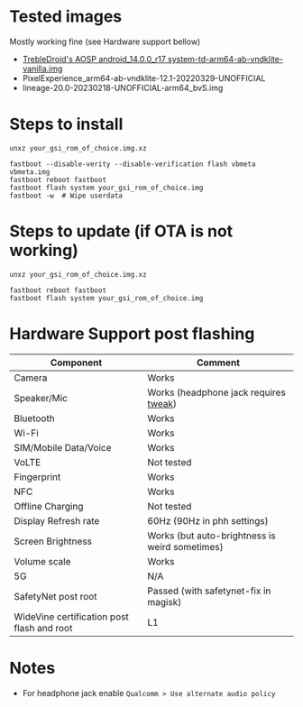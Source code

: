 # Tested images

Mostly working fine (see Hardware support bellow)

- [TrebleDroid's AOSP android_14.0.0_r17 system-td-arm64-ab-vndklite-vanilla.img](https://github.com/TrebleDroid/treble_experimentations/releases/tag/android_14.0.0_r17)
- PixelExperience_arm64-ab-vndklite-12.1-20220329-UNOFFICIAL
- lineage-20.0-20230218-UNOFFICIAL-arm64_bvS.img

# Steps to install

```
unxz your_gsi_rom_of_choice.img.xz

fastboot --disable-verity --disable-verification flash vbmeta vbmeta.img
fastboot reboot fastboot
fastboot flash system your_gsi_rom_of_choice.img
fastboot -w  # Wipe userdata
```

# Steps to update (if OTA is not working)

```
unxz your_gsi_rom_of_choice.img.xz

fastboot reboot fastboot
fastboot flash system your_gsi_rom_of_choice.img
```

# Hardware Support post flashing

| Component | Comment |
| --- | --- |
| Camera | Works |
| Speaker/Mic | Works (headphone jack requires [tweak](#notes)) |
| Bluetooth | Works |
| Wi-Fi | Works |
| SIM/Mobile Data/Voice | Works |
| VoLTE | Not tested |
| Fingerprint | Works |
| NFC | Works |
| Offline Charging | Not tested |
| Display Refresh rate | 60Hz (90Hz in phh settings) |
| Screen Brightness | Works (but auto-brightness is weird sometimes) |
| Volume scale | Works |
| 5G | N/A |
| SafetyNet post root | Passed (with safetynet-fix in magisk) |
| WideVine certification post flash and root | L1 |

# Notes

- For headphone jack enable `Qualcomm > Use alternate audio policy`